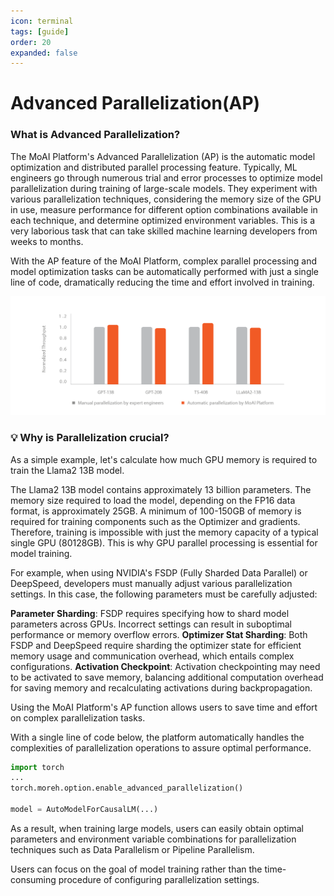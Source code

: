 ```yaml
---
icon: terminal
tags: [guide]
order: 20
expanded: false
---
```


# Advanced Parallelization(AP)

### What is Advanced Parallelization?

The MoAI Platform's Advanced Parallelization (AP) is the automatic model optimization and distributed parallel processing feature. Typically, ML engineers go through numerous trial and error processes to optimize model parallelization during training of large-scale models. They experiment with various parallelization techniques, considering the memory size of the GPU in use, measure performance for different option combinations available in each technique, and determine optimized environment variables. This is a very laborious task that can take skilled machine learning developers from weeks to months.

With the AP feature of the MoAI Platform, complex parallel processing and model optimization tasks can be automatically performed with just a single line of code, dramatically reducing the time and effort involved in training.


![Training throughput: experienced developer optimizations over one month vs. using the AP feature on the MoAI Platform](/overview/img_ov/ap_1.png)

### 💡 Why is Parallelization crucial?

As a simple example, let's calculate how much GPU memory is required to train the Llama2 13B model.

The Llama2 13B model contains approximately 13 billion parameters.  The memory size required to load the model, depending on the FP16 data format, is approximately 25GB. 
A minimum of 100-150GB of memory is required for training components such as the Optimizer and gradients. 
Therefore, training is impossible with just the memory capacity of a typical single GPU (80128GB). This is why GPU parallel processing is essential for model training.

For example, when using NVIDIA's FSDP (Fully Sharded Data Parallel) or DeepSpeed, developers must  manually adjust various parallelization settings. In this case, the following parameters must be carefully adjusted:

**Parameter Sharding**: FSDP requires specifying how to shard model parameters across GPUs. Incorrect settings can result in suboptimal performance or memory overflow errors.
**Optimizer Stat Sharding**: Both FSDP and DeepSpeed require sharding the optimizer state for efficient memory usage and communication overhead, which entails complex configurations.
**Activation Checkpoint**: Activation checkpointing may need to be activated to save memory, balancing additional computation overhead for saving memory and recalculating activations during backpropagation.

Using the MoAI Platform's AP function allows users to save time and effort on complex parallelization tasks.

With a single line of code below, the  platform automatically handles the complexities of parallelization operations to assure optimal performance.


```python
import torch
...
torch.moreh.option.enable_advanced_parallelization()

model = AutoModelForCausalLM(...) 
```

As a result, when training large models, users can easily obtain optimal parameters and environment variable combinations for parallelization techniques such as Data Parallelism or Pipeline Parallelism.

Users can focus on the goal of model training rather than the time-consuming procedure of configuring parallelization settings.




